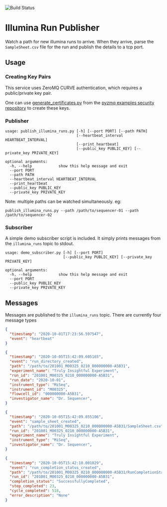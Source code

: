 ![Build Status](https://github.com/BCCDC-PHL/illumina-run-publisher/workflows/Test/badge.svg)

# Illumina Run Publisher

Watch a path for new illumina runs to arrive. When they arrive, parse the `SampleSheet.csv` file for the run and publish the details to a tcp port.

## Usage

### Creating Key Pairs

This service uses ZeroMQ CURVE authentication, which requires a public/private key pair.

One can use [generate_certificates.py](https://github.com/zeromq/pyzmq/blob/master/examples/security/generate_certificates.py) from the [pyzmq examples security repository](https://github.com/zeromq/pyzmq/tree/master/examples/security) to create these keys.

### Publisher

```
usage: publish_illumina_runs.py [-h] [--port PORT] [--path PATH]
                                [--heartbeat_interval HEARTBEAT_INTERVAL]
                                [--print_heartbeat]
                                [--public_key PUBLIC_KEY] [--private_key PRIVATE_KEY]

optional arguments:
  -h, --help            show this help message and exit
  --port PORT
  --path PATH
  --heartbeat_interval HEARTBEAT_INTERVAL
  --print_heartbeat
  --public_key PUBLIC_KEY
  --private_key PRIVATE_KEY
```

Note: multiple paths can be watched simultaneously. eg:

```
publish_illumina_runs.py --path /path/to/sequencer-01 --path /path/to/sequencer-02
```

### Subscriber

A simple demo subscriber script is included. It simply prints messages from the `illumina_runs` topic to stdout.

```
usage: demo_subscriber.py [-h] [--port PORT]
                          [--public_key PUBLIC_KEY] [--private_key PRIVATE_KEY]

optional arguments:
  -h, --help            show this help message and exit
  --port PORT
  --public_key PUBLIC_KEY
  --private_key PRIVATE_KEY
```

## Messages

Messages are published to the `illumina_runs` topic. There are currently four message types

```json
{
  "timestamp": "2020-10-01T17:23:56.597547",
  "event": "heartbeat"
}
```

```json
{
  "timestamp": "2020-10-05T15:42:09.605165",
  "event": "run_directory_created",
  "path": "/path/to/201001_M00325_0210_000000000-A5B31",
  "experiment_name": "Truly Insightful Experiment",
  "run_id": "201001_M00325_0210_000000000-A5B31",
  "run_date": "2020-10-01",
  "instrument_type": "MiSeq",
  "instrument_id": "M00325",
  "flowcell_id": "000000000-A5B31",
  "investigator_name": "Dr. Sequencer",
}
```

```json
{
  "timestamp": "2020-10-05T15:42:09.855106",
  "event": "sample_sheet_created",
  "path": "/path/to/201001_M00325_0210_000000000-A5B31/SampleSheet.csv",
  "run_id": "201001_M00325_0210_000000000-A5B31",
  "experiment_name": "Truly Insightful Experiment",
  "instrument_type": "MiSeq",
  "investigator_name": "Dr. Sequencer",
}
```

```json
{
  "timestamp": "2020-10-05T15:42:10.001029",
  "event": "run_completion_status_created",
  "path": "/path/to/201001_M00325_0210_000000000-A5B31/RunCompletionStatus.xml",
  "run_id": "201001_M00325_0210_000000000-A5B31",
  "completion_status": "SuccessfullyCompleted",
  "step_completed": 23,
  "cycle_completed": 518,
  "error_description": "None"
}
```
